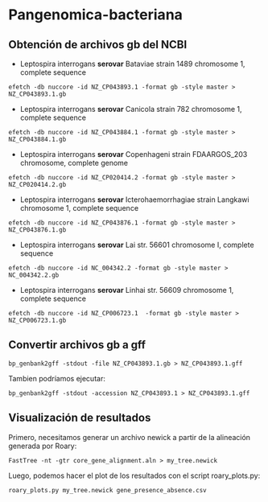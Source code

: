 # Pangenomica-bacteriana

## Obtención de archivos gb del NCBI

* Leptospira interrogans **serovar** Bataviae strain 1489 chromosome 1, complete sequence

```
efetch -db nuccore -id NZ_CP043893.1 -format gb -style master > NZ_CP043893.1.gb
```

* Leptospira interrogans **serovar** Canicola strain 782 chromosome 1, complete sequence

```
efetch -db nuccore -id NZ_CP043884.1 -format gb -style master > NZ_CP043884.1.gb
```

* Leptospira interrogans **serovar** Copenhageni strain FDAARGOS_203 chromosome, complete genome

```
efetch -db nuccore -id NZ_CP020414.2 -format gb -style master > NZ_CP020414.2.gb
```

* Leptospira interrogans **serovar** Icterohaemorrhagiae strain Langkawi chromosome 1, complete sequence

```
efetch -db nuccore -id NZ_CP043876.1 -format gb -style master > NZ_CP043876.1.gb
```

* Leptospira interrogans **serovar** Lai str. 56601 chromosome I, complete sequence

```
efetch -db nuccore -id NC_004342.2 -format gb -style master > NC_004342.2.gb
```

* Leptospira interrogans **serovar** Linhai str. 56609 chromosome 1, complete sequence

```
efetch -db nuccore -id NZ_CP006723.1  -format gb -style master > NZ_CP006723.1.gb
```

## Convertir archivos gb a gff 

```
bp_genbank2gff -stdout -file NZ_CP043893.1.gb > NZ_CP043893.1.gff
```

Tambien podríamos ejecutar:

```
bp_genbank2gff -stdout -accession NZ_CP043893.1 > NZ_CP043893.1.gff
```

## Visualización de resultados

Primero, necesitamos generar un archivo newick a partir de la alineación generada por Roary:

```
FastTree -nt -gtr core_gene_alignment.aln > my_tree.newick
```

Luego, podemos hacer el plot de los resultados con el script roary_plots.py:

```
roary_plots.py my_tree.newick gene_presence_absence.csv
```

